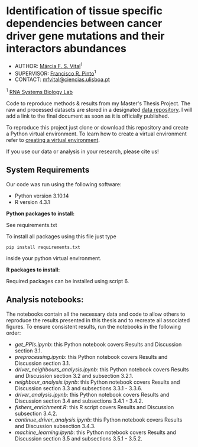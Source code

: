 # Identification of tissue specific dependencies between cancer driver gene mutations and their interactors abundances

- AUTHOR: [Márcia F. S. Vital](https://github.com/MarciaFSVital)<sup>1</sup>
- SUPERVISOR: [Francisco R. Pinto](https://github.com/frpinto)<sup>1</sup>
- CONTACT: [mfvital@ciencias.ulisboa.pt](mfvital@ciencias.ulisboa.pt)

<sup>1</sup> [RNA Systems Biology Lab](https://github.com/GamaPintoLab)

Code to reproduce methods & results from my Master's Thesis Project. The raw and processed datasets are stored in a designated [data repository](https://zenodo.org/records/14660370). I will add a link to the final document as soon as it is officially published.

To reproduce this project just clone or download this repository and create a Python virtual environment. To learn how to create a virtual environment refer to [creating a virtual environment](https://packaging.python.org/en/latest/guides/installing-using-pip-and-virtual-environments/#creating-a-virtual-environment).

If you use our data or analysis in your research, please cite us!

## System Requirements

Our code was run using the following software:
-	Python version 3.10.14
-	R version 4.3.1

**Python packages to install:**

See requirements.txt

To install all packages using this file just type

```
pip install requirements.txt
```

inside your python virtual environment.

**R packages to install:**

Required packages can be installed using script 6.

## Analysis notebooks:

The notebooks contain all the necessary data and code to allow others to reproduce the results presented in this thesis and to recreate all associated figures. To ensure consistent results, run the notebooks in the following order:

- *get_PPIs.ipynb*: this Python notebook covers Results and Discussion section 3.1. 
- *preprocessing.ipynb*: this Python notebook covers Results and Discussion section 3.1. 
- *driver_neighbours_analysis.ipynb*: this Python notebook covers Results and Discussion section 3.2 and subsection 3.2.1. 
- *neighbour_analysis.ipynb*: this Python notebook covers Results and Discussion section 3.3 and subsections 3.3.1 - 3.3.6.
- *driver_analysis.ipynb*: this Python notebook covers Results and Discussion section 3.4 and subsections 3.4.1 - 3.4.2.
- *fishers_enrichment.R*: this R script covers Results and Discussion subsection 3.4.2.
- *continue_driver_analysis.ipynb*: this Python notebook covers Results and Discussion subsection 3.4.3.
- *machine_learning.ipynb*: this Python notebook covers Results and Discussion section 3.5 and subsections 3.5.1 - 3.5.2. 
